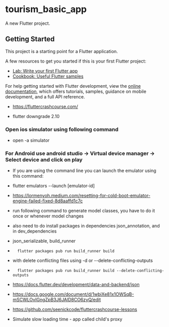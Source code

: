 # tourism_basic_app

A new Flutter project.

## Getting Started

This project is a starting point for a Flutter application.

A few resources to get you started if this is your first Flutter project:

- [Lab: Write your first Flutter app](https://docs.flutter.dev/get-started/codelab)
- [Cookbook: Useful Flutter samples](https://docs.flutter.dev/cookbook)

For help getting started with Flutter development, view the
[online documentation](https://docs.flutter.dev/), which offers tutorials,
samples, guidance on mobile development, and a full API reference.

- https://fluttercrashcourse.com/

- flutter downgrade 2.10

### Open ios simulator using following command
- open -a simulator

### For Android use android studio -> Virtual device manager -> Select device and click on play

- If you are using the command line you can launch the emulator using this command:
-   flutter emulators --launch [emulator-id]

-   https://lormenyoh.medium.com/resetting-for-cold-boot-emulator-engine-failed-fixed-8d8aaffd1c7c

- run following command to generate model classes, you have to do it once or whenever model changes
- also need to do install packages in dependencies json_annotation, and in dev_dependencies
- json_serializable, build_runner

-       flutter packages pub run build_runner build
-   with delete conflicting files using -d or --delete-conflicting-outputs 
-       flutter packages pub run build_runner build --delete-conflicting-outputs

- https://docs.flutter.dev/development/data-and-backend/json

- https://docs.google.com/document/d/1wbiXe81x1OWSqB-mSCWLOvIGngZpB3J6JAlD8CO6zyQ/edit
- https://github.com/seenickcode/fluttercrashcourse-lessons

- Simulate slow loading time - app called child's proxy
    